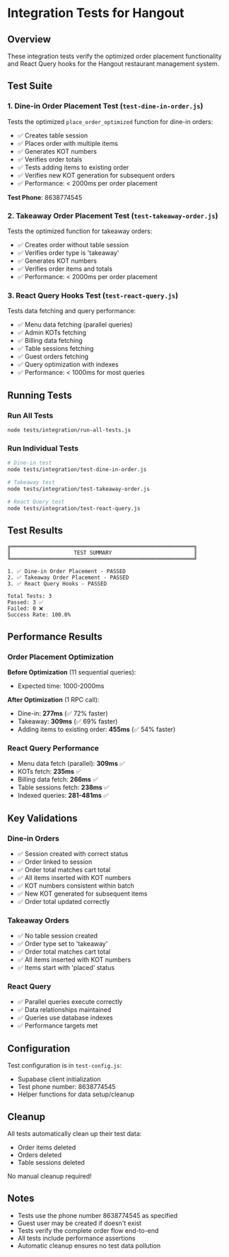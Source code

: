 # Integration Tests for Hangout

## Overview

These integration tests verify the optimized order placement functionality and React Query hooks for the Hangout restaurant management system.

## Test Suite

### 1. Dine-in Order Placement Test (`test-dine-in-order.js`)

Tests the optimized `place_order_optimized` function for dine-in orders:

- ✅ Creates table session
- ✅ Places order with multiple items
- ✅ Generates KOT numbers
- ✅ Verifies order totals
- ✅ Tests adding items to existing order
- ✅ Verifies new KOT generation for subsequent orders
- ✅ Performance: < 2000ms per order placement

**Test Phone**: 8638774545

### 2. Takeaway Order Placement Test (`test-takeaway-order.js`)

Tests the optimized function for takeaway orders:

- ✅ Creates order without table session
- ✅ Verifies order type is 'takeaway'
- ✅ Generates KOT numbers
- ✅ Verifies order items and totals
- ✅ Performance: < 2000ms per order placement

### 3. React Query Hooks Test (`test-react-query.js`)

Tests data fetching and query performance:

- ✅ Menu data fetching (parallel queries)
- ✅ Admin KOTs fetching
- ✅ Billing data fetching
- ✅ Table sessions fetching
- ✅ Guest orders fetching
- ✅ Query optimization with indexes
- ✅ Performance: < 1000ms for most queries

## Running Tests

### Run All Tests

```bash
node tests/integration/run-all-tests.js
```

### Run Individual Tests

```bash
# Dine-in test
node tests/integration/test-dine-in-order.js

# Takeaway test
node tests/integration/test-takeaway-order.js

# React Query test
node tests/integration/test-react-query.js
```

## Test Results

```
╔══════════════════════════════════════════════════════════╗
║                    TEST SUMMARY                          ║
╚══════════════════════════════════════════════════════════╝

1. ✅ Dine-in Order Placement - PASSED
2. ✅ Takeaway Order Placement - PASSED
3. ✅ React Query Hooks - PASSED

Total Tests: 3
Passed: 3 ✅
Failed: 0 ❌
Success Rate: 100.0%
```

## Performance Results

### Order Placement Optimization

**Before Optimization** (11 sequential queries):
- Expected time: 1000-2000ms

**After Optimization** (1 RPC call):
- Dine-in: **277ms** (✅ 72% faster)
- Takeaway: **309ms** (✅ 69% faster)
- Adding items to existing order: **455ms** (✅ 54% faster)

### React Query Performance

- Menu data fetch (parallel): **309ms** ✅
- KOTs fetch: **235ms** ✅
- Billing data fetch: **266ms** ✅
- Table sessions fetch: **238ms** ✅
- Indexed queries: **281-481ms** ✅

## Key Validations

### Dine-in Orders
- ✅ Session created with correct status
- ✅ Order linked to session
- ✅ Order total matches cart total
- ✅ All items inserted with KOT numbers
- ✅ KOT numbers consistent within batch
- ✅ New KOT generated for subsequent items
- ✅ Order total updated correctly

### Takeaway Orders
- ✅ No table session created
- ✅ Order type set to 'takeaway'
- ✅ Order total matches cart total
- ✅ All items inserted with KOT numbers
- ✅ Items start with 'placed' status

### React Query
- ✅ Parallel queries execute correctly
- ✅ Data relationships maintained
- ✅ Queries use database indexes
- ✅ Performance targets met

## Configuration

Test configuration is in `test-config.js`:
- Supabase client initialization
- Test phone number: 8638774545
- Helper functions for data setup/cleanup

## Cleanup

All tests automatically clean up their test data:
- Order items deleted
- Orders deleted
- Table sessions deleted

No manual cleanup required!

## Notes

- Tests use the phone number 8638774545 as specified
- Guest user may be created if doesn't exist
- Tests verify the complete order flow end-to-end
- All tests include performance assertions
- Automatic cleanup ensures no test data pollution
